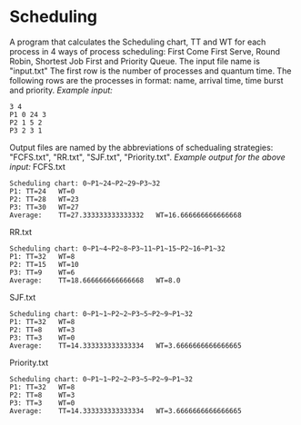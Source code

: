 # Scheduling

A program that calculates the Scheduling chart, TT and WT for each process in 4 ways of process scheduling: First Come First Serve, Round Robin, Shortest Job First and Priority Queue.
The input file name is "input.txt"
The first row is the number of processes and quantum time. The following rows are the processes in format: name, arrival time, time burst and priority.
*Example input:*
```
3 4
P1 0 24 3
P2 1 5 2
P3 2 3 1
```
Output files are named by the abbreviations of schedualing strategies: "FCFS.txt", "RR.txt", "SJF.txt", "Priority.txt".
*Example output for the above input:*
FCFS.txt
```
Scheduling chart: 0~P1~24~P2~29~P3~32
P1:	TT=24	WT=0
P2:	TT=28	WT=23
P3:	TT=30	WT=27
Average:	TT=27.333333333333332	WT=16.666666666666668
```
RR.txt
```
Scheduling chart: 0~P1~4~P2~8~P3~11~P1~15~P2~16~P1~32
P1:	TT=32	WT=8
P2:	TT=15	WT=10
P3:	TT=9	WT=6
Average:	TT=18.666666666666668	WT=8.0
```
SJF.txt
```
Scheduling chart: 0~P1~1~P2~2~P3~5~P2~9~P1~32
P1:	TT=32	WT=8
P2:	TT=8	WT=3
P3:	TT=3	WT=0
Average:	TT=14.333333333333334	WT=3.6666666666666665
```
Priority.txt
```
Scheduling chart: 0~P1~1~P2~2~P3~5~P2~9~P1~32
P1:	TT=32	WT=8
P2:	TT=8	WT=3
P3:	TT=3	WT=0
Average:	TT=14.333333333333334	WT=3.6666666666666665
```
